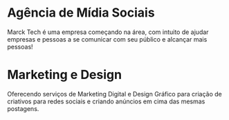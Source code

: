 # Agência de Mídia Sociais
Marck Tech é uma empresa começando na área, com intuito de ajudar empresas e pessoas a se comunicar com seu público e alcançar mais pessoas!

# Marketing e Design
Oferecendo serviços de Marketing Digital e Design Gráfico para criação de criativos para redes sociais e criando anúncios em cima das mesmas postagens.
